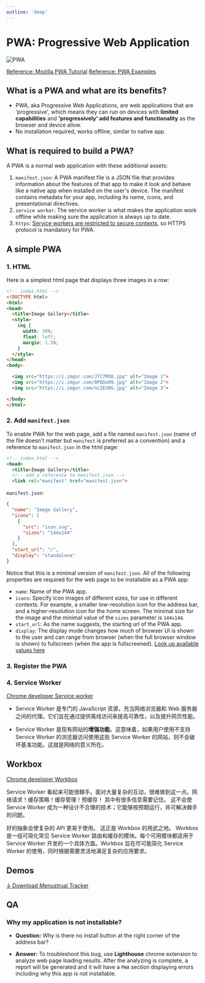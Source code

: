 ```yaml
---
outline: 'deep'
---
```


# PWA: Progressive Web Application

![PWA](/images/pwa.webp)


[Reference: Mozilla PWA Tutorial](https://developer.mozilla.org/en-US/docs/Web/Progressive_web_apps)
[Reference: PWA Examples](https://github.com/mdn/pwa-examples/tree/main)

## What is a PWA and what are its benefits?

- PWA, aka Progressive Web Applications, are web applications that are 'progressive', which means they can run on devices with **limited capabilities** and **'progressively' add features and functionality** as the browser and device allow.
- No installation required, works offline, similar to native app.

## What is required to build a PWA?
A PWA is a normal web application with these additional assets:
1. `manifest.json`: A PWA manifest file is a JSON file that provides information about the features of that app to make it look and behave like a native app when installed on the user's device. The manifest contains metadata for your app, including its name, icons, and presentational directives.
2. `service worker`: The service worker is what makes the application work offline while making sure the application is always up to date. 
3. `https`: [Service workers are restricted to secure contexts](https://developer.mozilla.org/en-US/docs/Web/Security/Secure_Contexts/features_restricted_to_secure_contexts), so HTTPS protocol is mandatory for PWA.

## A simple PWA

### 1. HTML

Here is a simplest html page that displays three images in a row:

``` html
<!-- index.html -->
<!DOCTYPE html>
<html>
<head>
  <title>Image Gallery</title>
  <style>
    img {
      width: 30%; 
      float: left;
      margin: 1.5%;
    }
  </style>
</head>
<body>

  <img src="https://i.imgur.com/J7C7MU8.jpg" alt="Image 1">
  <img src="https://i.imgur.com/8P6DoH9.jpg" alt="Image 2"> 
  <img src="https://i.imgur.com/nc2EUNS.jpg" alt="Image 3">

</body>
</html>
```

### 2. Add `manifest.json`

To enable PWA for the web page, add a file named `manifest.json` (name of the file doesn't matter but `manifest` is preferred as a convention) and a reference to `manifest.json` in the html page:

``` html
<!-- index.html -->
<head>
  <title>Image Gallery</title>
  <!-- add a reference to manifest.json -->
  <link rel="manifest" href="manifest.json">
```

`manifest.json`: 

``` json
{
  "name": "Image Gallery",
  "icons": [
    {
      "src": "icon.svg",
      "sizes": "144x144"
    }
  ],
  "start_url": "/",
  "display": "standalone"
}
```

Notice that this is a minimal version of `manifest.json`. All of the following properties are required for the web page to be installable as a PWA app:

- `name`: Name of the PWA app.
- `icons`: Specify icon images of different sizes, for use in different contexts. For example, a smaller low-resolution icon for the address bar, and a higher-resolution icon for the home screen. The minimal size for the image and the minimal value of the `sizes` parameter is `144x144`. 
- `start_url`: As the name suggests, the starting url of the PWA app.
- `display`:  The display mode changes how much of browser UI is shown to the user and can range from browser (when the full browser window is shown) to fullscreen (when the app is fullscreened). [Look up available values here](https://developer.mozilla.org/en-US/docs/Web/Manifest/display#values)

### 3. Register the PWA

### 4. Service Worker

[Chrome developer Service worker](https://developer.chrome.com/docs/workbox/service-worker-overview?hl=zh-cn)

- Service Worker 是专门的 JavaScript 资源，充当网络浏览器和 Web 服务器之间的代理。它们旨在通过提供离线访问来提高可靠性，以及提升网页性能。

- Service Worker 是现有网站的**增强功能**。这意味着，如果用户使用不支持 Service Worker 的浏览器访问使用这些 Service Worker 的网站，则不会破坏基准功能。这就是网络的意义所在。

## Workbox

[Chrome developer Workbox](https://developer.chrome.com/docs/workbox?hl=zh-cn)

Service Worker 看起来可能很棘手。面对大量复杂的互动，很难做到这一点。网络请求！缓存策略！缓存管理！预缓存！ 其中有很多信息需要记住。 这不会使 Service Worker 成为一种设计不合理的技术；它能够按预期运行，并可解决棘手的问题。

好的抽象会使复杂的 API 更易于使用。 这正是 Workbox 的用武之地。 Workbox 是一组可简化常见 Service Worker 路由和缓存的模块。每个可用模块都适用于 Service Worker 开发的一个具体方面。Workbox 旨在尽可能简化 Service Worker 的使用，同时根据需要灵活地满足复杂的应用要求。

## Demos

[↓ Download Menustrual Tracker](/misc/ct.zip)

## QA

### Why my application is not installable?

- **Question:** Why is there no install button at the right corner of the address bar?

- **Answer:** To troubleshoot this bug, use **Lighthouse** chrome extension to analyze web page loading results. After the analyzing is complete, a report will be generated and it will have a `PWA` section displaying errors including why this app is not installable.